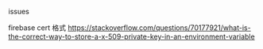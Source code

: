 issues


firebase cert 格式
https://stackoverflow.com/questions/70177921/what-is-the-correct-way-to-store-a-x-509-private-key-in-an-environment-variable